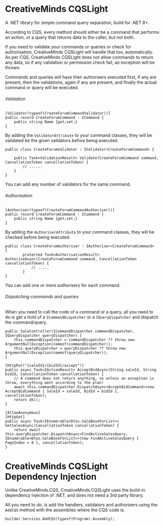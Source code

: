 # CreativeMinds CQSLight

A .NET library for simple command query separation, build for .NET 8+.

According to CQS, every method should either be a command that performs an action, or a query that returns data to the caller, but not both.

If you need to validate your commands or queries or check for authorisation, CreativeMinds CQSLight will handle that too, automatically. As per CQS, CreativeMinds CQSLight does not allow commands to return any data, so if any validation or permission check fail, an exception will be thrown.

Commands and queries will have their authorisers executed first, if any are present, then the validations, again if any are present, and finally the actual command or query will be executed.

###### Validation
```
[Validator(typeof(CreateForumCommandValidator))]
public record CreateForumCommand : ICommand {
	public string Name {get;set;}
}
```
By adding the ```ValidatorAttribute``` to your command classes, they will be validated be the given validators before being executed.

```
public class CreateForumValidator : IValidator<CreateForumCommand> {

	public Task<ValidationResult> Validate(CreateForumCommand command, CancellationToken cancellationToken) {
		// ......
	}
}
```
You can add any number of validators for the same command.

###### Authorisation

```
[Authoriser(typeof(CreateForumCommandAuthoriser))]
public record CreateForumCommand : ICommand {
	public string Name {get;set;}
}
```
By adding the ```AuthoriserAttribute``` to your command classes, they will be checked before being executed.

```
public class CreateForumAuthoriser : IAuthoriser<CreateForumCommand>
{
		protected Task<AuthorisationResult> AuthoriseAsync(CreateForumCommand command, CancellationToken cancellationToken) {
			// .....
		}
}
```
You can add one or more authorisers for each command.

###### Dispatching commands and queries

When you need to call the code of a command or a query, all you need to do is get a hold of a ```ICommandDispatcher``` or a ```IQueryDispatcher``` and dispatch the command/query.

```
public SaleController(ICommandDispatcher commandDispatcher, IQueryDispatcher queryDispatcher) {
	this.commandDispatcher = commandDispatcher ?? throw new ArgumentNullException(nameof(commandDispatcher));
	this.queryDispatcher = queryDispatcher ?? throw new ArgumentNullException(nameof(queryDispatcher));
}
```

```
[HttpPut("{saleId}/{bidId}/accept")]
public async Task<IActionResult> AcceptBidAsync(String saleId, String bidId, CancellationToken cancellationToken) {
	// A command does not return anything, so unless an exception is throw, everything went according to the plan!
	await this.commandDispatcher.DispatchAsync<AcceptBidCommand>(new AcceptBidCommand { SaleId = saleId, BidId = bidId }, cancellationToken);
	return Ok();
}
```

```
[AllowAnonymous]
[HttpGet]
public async Task<IEnumerable<Dtos.SaleBaseForList>> GetSalesAsync(CancellationToken cancellationToken) {
	return await this.queryDispatcher.DispatchAsync<FindActiveSalesQuery, IEnumerable<Dtos.SaleBaseForList>>(new FindActiveSalesQuery { PageIndex = 0 }, cancellationToken);
}
```

# CreativeMinds CQSLight Dependency Injection

Unlike CreativeMinds.CQS, CreativeMinds.CQSLight uses the build-in dependency injection of .NET, and does not need a 3rd party library.

All you need to do, is add the handlers, validators and authorisers using the ```AddCQS``` method with the assemblies where the CQS code is.

```
builder.Services.AddCQS(typeof(Program).Assembly);
```

